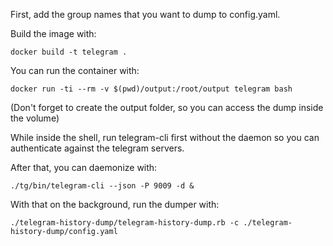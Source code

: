 First, add the group names that you want to dump to config.yaml.

Build the image with:

    docker build -t telegram .

You can run the container with:

    docker run -ti --rm -v $(pwd)/output:/root/output telegram bash

(Don't forget to create the output folder, so you can access the dump inside the volume)

While inside the shell, run telegram-cli first without the daemon so you can authenticate against the telegram servers.

After that, you can daemonize with:

    ./tg/bin/telegram-cli --json -P 9009 -d &

With that on the background, run the dumper with:

    ./telegram-history-dump/telegram-history-dump.rb -c ./telegram-history-dump/config.yaml 
